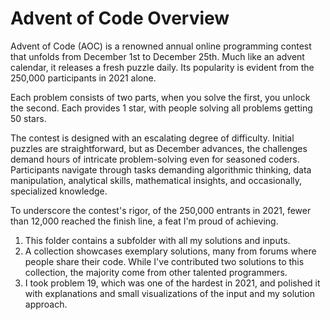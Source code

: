# Advent of Code Overview

Advent of Code (AOC) is a renowned annual online programming contest that unfolds from December 1st to December 25th. Much like an advent calendar, it releases a fresh puzzle daily. Its popularity is evident from the 250,000 participants in 2021 alone.

Each problem consists of two parts, when you solve the first, you unlock the second. Each provides 1 star, with people solving all problems getting 50 stars.

The contest is designed with an escalating degree of difficulty. Initial puzzles are straightforward, but as December advances, the challenges demand hours of intricate problem-solving even for seasoned coders. Participants navigate through tasks demanding algorithmic thinking, data manipulation, analytical skills, mathematical insights, and occasionally, specialized knowledge.

To underscore the contest's rigor, of the 250,000 entrants in 2021, fewer than 12,000 reached the finish line, a feat I'm proud of achieving.

1. This folder contains a subfolder with all my solutions and inputs.
2. A collection showcases exemplary solutions, many from forums where people share their code. While I've contributed two solutions to this collection, the majority come from other talented programmers.
3. I took problem 19, which was one of the hardest in 2021, and polished it with explanations and small visualizations of the input and my solution approach.
